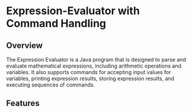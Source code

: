 # Expression-Evaluator with Command Handling


## Overview

The Expression Evaluator is a Java program that is designed to parse and evaluate mathematical expressions, including arithmetic operations and variables. It also supports commands for accepting input values for variables, printing expression results, storing expression results, and executing sequences of commands. 

## Features


